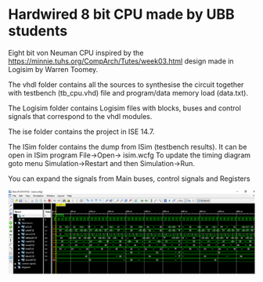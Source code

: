 # Hardwired 8 bit CPU made by UBB students
Eight bit von Neuman CPU inspired by the https://minnie.tuhs.org/CompArch/Tutes/week03.html design made in Logisim by Warren Toomey.

The vhdl folder contains all the sources to synthesise the circuit together with testbench (tb_cpu.vhd) file and program/data memory load (data.txt). 

The Logisim folder contains Logisim files with blocks, buses and control signals that correspond to the vhdl modules.

The ise folder contains the project in ISE 14.7.

The ISim folder contains the dump from ISim (testbench results). 
It can be open in ISim program File->Open-> isim.wcfg
To update the timing diagram goto menu Simulation->Restart and then Simulation->Run.

You can expand the signals from Main buses, control signals and Registers

![Alt text](ISIM.png?raw=true "Title")





